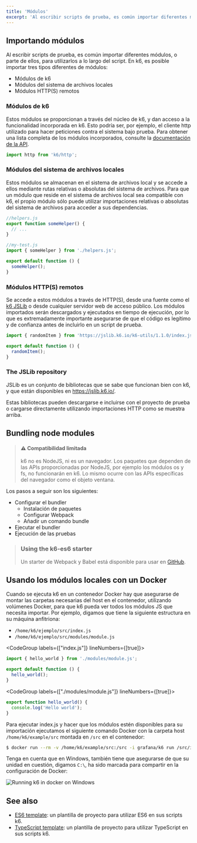 ```yaml
---
title: 'Módulos'
excerpt: 'Al escribir scripts de prueba, es común importar diferentes módulos, o parte de ellos, para utilizarlos a lo largo del script. En k6, es posible importar tres tipos diferentes de módulos.'
---
```


## Importando módulos

Al escribir scripts de prueba, es común importar diferentes módulos, o parte de ellos, para utilizarlos a lo largo del script. En k6, es posible importar tres tipos diferentes de módulos:

- Módulos de k6
- Módulos del sistema de archivos locales
- Módulos HTTP(S) remotos


### Módulos de k6

Estos módulos se proporcionan a través del núcleo de k6, y dan acceso a la funcionalidad incorporada en k6. Esto podría ser, por ejemplo, el cliente http utilizado para hacer peticiones contra el sistema bajo prueba. Para obtener una lista completa de los módulos incorporados, consulte la [documentación de la API](/javascript-api).

```javascript
import http from 'k6/http';
```

### Módulos del sistema de archivos locales


Estos módulos se almacenan en el sistema de archivos local y se accede a ellos mediante rutas relativas o absolutas del sistema de archivos. Para que un módulo que reside en el sistema de archivos local sea compatible con k6, el propio módulo sólo puede utilizar importaciones relativas o absolutas del sistema de archivos para acceder a sus dependencias.

```javascript
//helpers.js
export function someHelper() {
  // ...
}
```

```javascript
//my-test.js
import { someHelper } from './helpers.js';

export default function () {
  someHelper();
}
```

### Módulos HTTP(S) remotos

Se accede a estos módulos a través de HTTP(S), desde una fuente como el [k6 JSLib](#the-jslib-repository) o desde cualquier servidor web de acceso público. Los módulos importados serán descargados y ejecutados en tiempo de ejecución, por lo que es extremadamente importante asegurarse de que el código es legítimo y de confianza antes de incluirlo en un script de prueba.

```javascript
import { randomItem } from 'https://jslib.k6.io/k6-utils/1.1.0/index.js';

export default function () {
  randomItem();
}
```

### The JSLib repository

JSLib es un conjunto de bibliotecas que se sabe que funcionan bien con k6, y que están disponibles en https://jslib.k6.io/.

Estas bibliotecas pueden descargarse e incluirse con el proyecto de prueba o cargarse directamente utilizando importaciones HTTP como se muestra arriba.

## Bundling node modules

> #### ⚠️ Compatibilidad limitada
>
> k6 no es NodeJS, ni es un navegador. Los paquetes que dependen de las APIs proporcionadas por NodeJS, por ejemplo los módulos os y fs, no funcionarán en k6. Lo mismo ocurre con las APIs específicas del navegador como el objeto ventana.

Los pasos a seguir son los siguientes:

- Configurar el bundler
  - Instalación de paquetes
  - Configurar Webpack
  - Añadir un comando bundle
- Ejecutar el bundler
- Ejecución de las pruebas


> ### Using the k6-es6 starter
>
> Un starter de Webpack y Babel está disponible para usar en [GitHub](https://github.com/k6io/k6-es6).

## Usando los módulos locales con un Docker


Cuando se ejecuta k6 en un contenedor Docker hay que asegurarse de montar las carpetas necesarias del host en el contenedor, utilizando volúmenes Docker, para que k6 pueda ver todos los módulos JS que necesita importar.
Por ejemplo, digamos que tiene la siguiente estructura en su máquina anfitriona:

- `/home/k6/ejemplo/src/index.js`
- `/home/k6/ejemplo/src/modules/module.js`


<CodeGroup labels={["index.js"]} lineNumbers={[true]}>

```javascript
import { hello_world } from './modules/module.js';

export default function () {
  hello_world();
}
```

</CodeGroup>

<CodeGroup labels={["./modules/module.js"]} lineNumbers={[true]}>

```javascript
export function hello_world() {
  console.log('Hello world');
}
```

</CodeGroup>

Para ejecutar index.js y hacer que los módulos estén disponibles para su importación ejecutamos el siguiente comando Docker con la carpeta host `/home/k6/example/src` montada en `/src` en el contenedor:

<CodeGroup labels={[]} lineNumbers={[false]}>

```bash
$ docker run --rm -v /home/k6/example/src:/src -i grafana/k6 run /src/index.js
```

</CodeGroup>

Tenga en cuenta que en Windows, también tiene que asegurarse de que su unidad en cuestión, digamos `C:\`, ha sido marcada para compartir en la configuración de Docker:

![Running k6 in docker on Windows](images/Modules/running-k6-in-docker-on-windows.png)

## See also

- [ES6 template](https://github.com/k6io/template-es6): un plantilla de proyecto para utilizar ES6 en sus scripts k6.
- [TypeScript template](https://github.com/k6io/template-typescript): un plantilla de proyecto para utilizar TypeScript en sus scripts k6.
